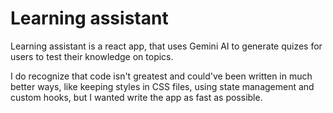 # Learning assistant
Learning assistant is a react app, that uses Gemini AI to generate quizes for users to test their knowledge on topics.

I do recognize that code isn't greatest and could've been written in much better ways, like keeping styles in CSS files, using state management and custom hooks, but I wanted write the app as fast as possible.
